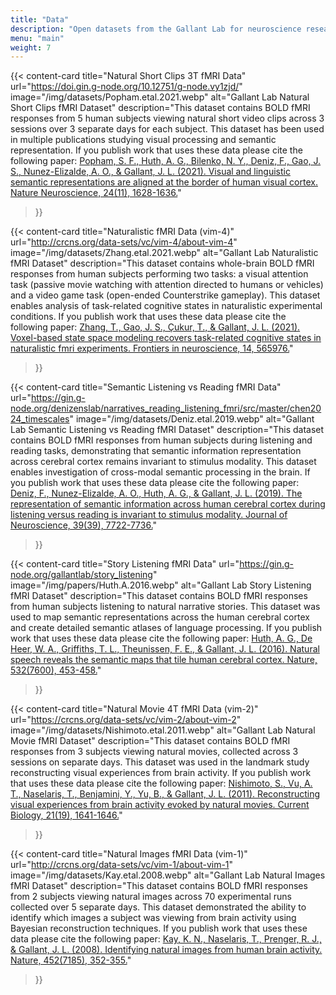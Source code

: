 ```yaml
---
title: "Data"
description: "Open datasets from the Gallant Lab for neuroscience research"
menu: "main"
weight: 7
---
```


{{< content-card
  title="Natural Short Clips 3T fMRI Data"
  url="https://doi.gin.g-node.org/10.12751/g-node.vy1zjd/"
  image="/img/datasets/Popham.etal.2021.webp"
  alt="Gallant Lab Natural Short Clips fMRI Dataset"
  description="This dataset contains BOLD fMRI responses from 5 human subjects viewing natural short video clips across 3 sessions over 3 separate days for each subject. This dataset has been used in multiple publications studying visual processing and semantic representation. If you publish work that uses these data please cite the following paper: <a href='https://doi.org/10.1038/s41593-021-00921-6'>Popham, S. F., Huth, A. G., Bilenko, N. Y., Deniz, F., Gao, J. S., Nunez-Elizalde, A. O., & Gallant, J. L. (2021). Visual and linguistic semantic representations are aligned at the border of human visual cortex. Nature Neuroscience, 24(11), 1628-1636.</a>"
>}}

{{< content-card
  title="Naturalistic fMRI Data (vim-4)"
  url="http://crcns.org/data-sets/vc/vim-4/about-vim-4"
  image="/img/datasets/Zhang.etal.2021.webp"
  alt="Gallant Lab Naturalistic fMRI Dataset"
  description="This dataset contains whole-brain BOLD fMRI responses from human subjects performing two tasks: a visual attention task (passive movie watching with attention directed to humans or vehicles) and a video game task (open-ended Counterstrike gameplay). This dataset enables analysis of task-related cognitive states in naturalistic experimental conditions. If you publish work that uses these data please cite the following paper: <a href='https://www.frontiersin.org/journals/neuroscience/articles/10.3389/fnins.2020.565976/full'>Zhang, T., Gao, J. S., Çukur, T., & Gallant, J. L. (2021). Voxel-based state space modeling recovers task-related cognitive states in naturalistic fmri experiments. Frontiers in neuroscience, 14, 565976.</a>"
>}}

{{< content-card
  title="Semantic Listening vs Reading fMRI Data"
  url="https://gin.g-node.org/denizenslab/narratives_reading_listening_fmri/src/master/chen2024_timescales"
  image="/img/datasets/Deniz.etal.2019.webp"
  alt="Gallant Lab Semantic Listening vs Reading fMRI Dataset"
  description="This dataset contains BOLD fMRI responses from human subjects during listening and reading tasks, demonstrating that semantic information representation across cerebral cortex remains invariant to stimulus modality. This dataset enables investigation of cross-modal semantic processing in the brain. If you publish work that uses these data please cite the following paper: <a href='https://www.jneurosci.org/content/39/39/7722'>Deniz, F., Nunez-Elizalde, A. O., Huth, A. G., & Gallant, J. L. (2019). The representation of semantic information across human cerebral cortex during listening versus reading is invariant to stimulus modality. Journal of Neuroscience, 39(39), 7722-7736.</a>"
>}}

{{< content-card
  title="Story Listening fMRI Data"
  url="https://gin.g-node.org/gallantlab/story_listening"
  image="/img/papers/Huth.A.2016.webp"
  alt="Gallant Lab Story Listening fMRI Dataset"
  description="This dataset contains BOLD fMRI responses from human subjects listening to natural narrative stories. This dataset was used to map semantic representations across the human cerebral cortex and create detailed semantic atlases of language processing. If you publish work that uses these data please cite the following paper: <a href='https://www.nature.com/articles/nature17637'>Huth, A. G., De Heer, W. A., Griffiths, T. L., Theunissen, F. E., & Gallant, J. L. (2016). Natural speech reveals the semantic maps that tile human cerebral cortex. Nature, 532(7600), 453-458.</a>"
>}}

{{< content-card
  title="Natural Movie 4T fMRI Data (vim-2)"
  url="https://crcns.org/data-sets/vc/vim-2/about-vim-2"
  image="/img/datasets/Nishimoto.etal.2011.webp"
  alt="Gallant Lab Natural Movie fMRI Dataset"
  description="This dataset contains BOLD fMRI responses from 3 subjects viewing natural movies, collected across 3 sessions on separate days. This dataset was used in the landmark study reconstructing visual experiences from brain activity. If you publish work that uses these data please cite the following paper: <a href='https://www.sciencedirect.com/science/article/pii/S0960982211009377'>Nishimoto, S., Vu, A. T., Naselaris, T., Benjamini, Y., Yu, B., & Gallant, J. L. (2011). Reconstructing visual experiences from brain activity evoked by natural movies. Current Biology, 21(19), 1641-1646.</a>"
>}}

{{< content-card
  title="Natural Images fMRI Data (vim-1)"
  url="http://crcns.org/data-sets/vc/vim-1/about-vim-1"
  image="/img/datasets/Kay.etal.2008.webp"
  alt="Gallant Lab Natural Images fMRI Dataset"
  description="This dataset contains BOLD fMRI responses from 2 subjects viewing natural images across 70 experimental runs collected over 5 separate days. This dataset demonstrated the ability to identify which images a subject was viewing from brain activity using Bayesian reconstruction techniques. If you publish work that uses these data please cite the following paper: <a href='https://www.nature.com/articles/nature06713'>Kay, K. N., Naselaris, T., Prenger, R. J., & Gallant, J. L. (2008). Identifying natural images from human brain activity. Nature, 452(7185), 352-355.</a>"
>}}
